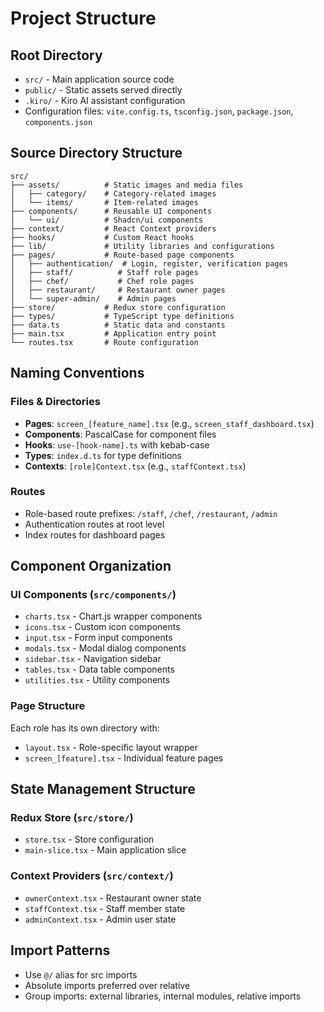# Project Structure

## Root Directory
- `src/` - Main application source code
- `public/` - Static assets served directly
- `.kiro/` - Kiro AI assistant configuration
- Configuration files: `vite.config.ts`, `tsconfig.json`, `package.json`, `components.json`

## Source Directory Structure

```
src/
├── assets/          # Static images and media files
│   ├── category/    # Category-related images
│   └── items/       # Item-related images
├── components/      # Reusable UI components
│   └── ui/          # Shadcn/ui components
├── context/         # React Context providers
├── hooks/           # Custom React hooks
├── lib/             # Utility libraries and configurations
├── pages/           # Route-based page components
│   ├── authentication/  # Login, register, verification pages
│   ├── staff/          # Staff role pages
│   ├── chef/           # Chef role pages
│   ├── restaurant/     # Restaurant owner pages
│   └── super-admin/    # Admin pages
├── store/           # Redux store configuration
├── types/           # TypeScript type definitions
├── data.ts          # Static data and constants
├── main.tsx         # Application entry point
└── routes.tsx       # Route configuration
```

## Naming Conventions

### Files & Directories
- **Pages**: `screen_[feature_name].tsx` (e.g., `screen_staff_dashboard.tsx`)
- **Components**: PascalCase for component files
- **Hooks**: `use-[hook-name].ts` with kebab-case
- **Types**: `index.d.ts` for type definitions
- **Contexts**: `[role]Context.tsx` (e.g., `staffContext.tsx`)

### Routes
- Role-based route prefixes: `/staff`, `/chef`, `/restaurant`, `/admin`
- Authentication routes at root level
- Index routes for dashboard pages

## Component Organization

### UI Components (`src/components/`)
- `charts.tsx` - Chart.js wrapper components
- `icons.tsx` - Custom icon components
- `input.tsx` - Form input components
- `modals.tsx` - Modal dialog components
- `sidebar.tsx` - Navigation sidebar
- `tables.tsx` - Data table components
- `utilities.tsx` - Utility components

### Page Structure
Each role has its own directory with:
- `layout.tsx` - Role-specific layout wrapper
- `screen_[feature].tsx` - Individual feature pages

## State Management Structure

### Redux Store (`src/store/`)
- `store.tsx` - Store configuration
- `main-slice.tsx` - Main application slice

### Context Providers (`src/context/`)
- `ownerContext.tsx` - Restaurant owner state
- `staffContext.tsx` - Staff member state  
- `adminContext.tsx` - Admin user state

## Import Patterns
- Use `@/` alias for src imports
- Absolute imports preferred over relative
- Group imports: external libraries, internal modules, relative imports